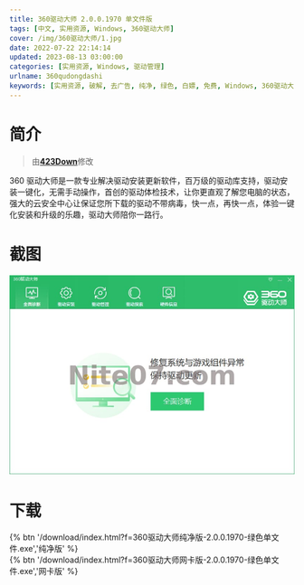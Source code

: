 ```yaml
---
title: 360驱动大师 2.0.0.1970 单文件版
tags: [中文, 实用资源, Windows, 360驱动大师]
cover: /img/360驱动大师/1.jpg
date: 2022-07-22 22:14:14
updated: 2023-08-13 03:00:00
categories: [实用资源, Windows, 驱动管理]
urlname: 360qudongdashi
keywords: [实用资源, 破解, 去广告, 纯净, 绿色, 白嫖, 免费, Windows, 360驱动大师]
---
```


# 简介

> 由[**423Down**](/laiyuan)修改

360 驱动大师是一款专业解决驱动安装更新软件，百万级的驱动库支持，驱动安装一键化，无需手动操作，首创的驱动体检技术，让你更直观了解您电脑的状态，强大的云安全中心让保证您所下载的驱动不带病毒，快一点，再快一点，体验一键化安装和升级的乐趣，驱动大师陪你一路行。

# 截图

![](/img/360驱动大师/2.jpg)

# 下载

{% btn '/download/index.html?f=360驱动大师纯净版-2.0.0.1970-绿色单文件.exe','纯净版' %}
<br>
{% btn '/download/index.html?f=360驱动大师网卡版-2.0.0.1970-绿色单文件.exe','网卡版' %}

